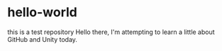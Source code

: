 # hello-world
this is a test repository
Hello there, I'm attempting to learn a little about GitHub and Unity today. 
